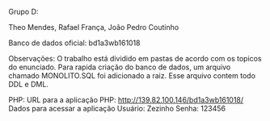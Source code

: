 Grupo D:

Theo Mendes, Rafael França, João Pedro Coutinho

Banco de dados oficial: bd1a3wb161018


Observações:
O trabalho está dividido em pastas de acordo com os topicos do enunciado.
Para rapida criação do banco de dados, um arquivo chamado MONOLITO.SQL foi adicionado a raiz.
Esse arquivo contem todo DDL e DML.


PHP:
URL para a aplicação PHP: http://139.82.100.146/bd1a3wb161018/
Dados para acessar a aplicação
Usuário: Zezinho
Senha: 123456
